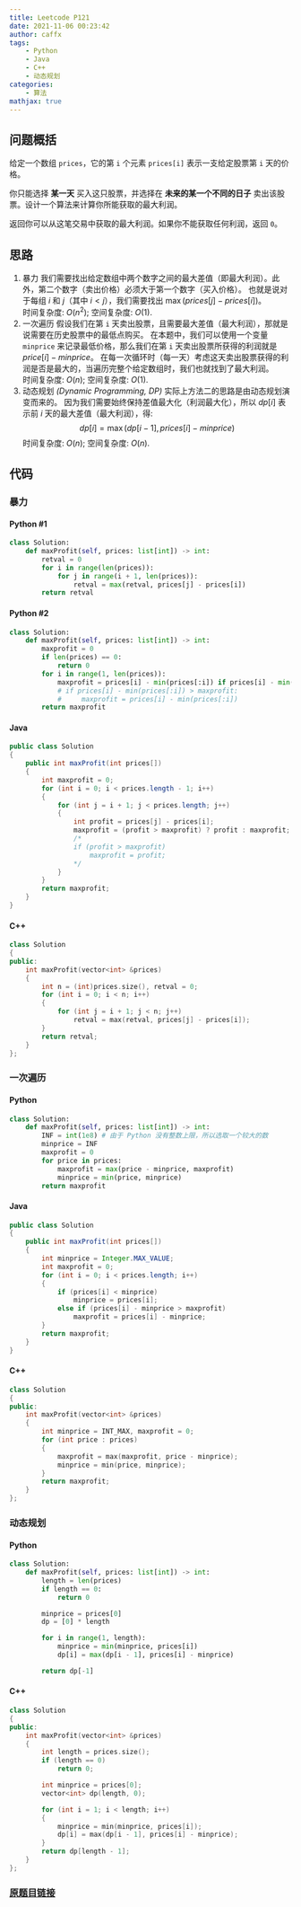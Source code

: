 ```yaml
---
title: Leetcode P121
date: 2021-11-06 00:23:42
author: caffx
tags:
    - Python
    - Java
    - C++
    - 动态规划
categories:
    - 算法
mathjax: true
---
```

## 问题概括
给定一个数组 ```prices```，它的第 ```i``` 个元素 ```prices[i]``` 表示一支给定股票第 ```i``` 天的价格。

你只能选择 **某一天** 买入这只股票，并选择在 **未来的某一个不同的日子** 卖出该股票。设计一个算法来计算你所能获取的最大利润。

返回你可以从这笔交易中获取的最大利润。如果你不能获取任何利润，返回 ```0```。
## 思路
1. 暴力
    我们需要找出给定数组中两个数字之间的最大差值（即最大利润）。此外，第二个数字（卖出价格）必须大于第一个数字（买入价格）。
    也就是说对于每组 $i$ 和 $j$（其中 $i < j$），我们需要找出 $\max(prices[j] - prices[i])$。<br />
    时间复杂度: $O(n^2)$;
    空间复杂度: $O(1)$.
2. 一次遍历
    假设我们在第 ```i``` 天卖出股票，且需要最大差值（最大利润），那就是说需要在历史股票中的最低点购买。
    在本题中，我们可以使用一个变量 ```minprice``` 来记录最低价格，那么我们在第 ```i``` 天卖出股票所获得的利润就是 $price[i] - minprice$。
    在每一次循环时（每一天）考虑这天卖出股票获得的利润是否是最大的，当遍历完整个给定数组时，我们也就找到了最大利润。<br />
    时间复杂度: $O(n)$;
    空间复杂度: $O(1)$.
3. 动态规划 *(Dynamic Programming, DP)*
    实际上方法二的思路是由动态规划演变而来的。
    因为我们需要始终保持差值最大化（利润最大化），所以 $dp[i]$ 表示前 $i$ 天的最大差值（最大利润），得:$$dp[i] = \max(dp[i-1], prices[i] - minprice)$$
    时间复杂度: $O(n)$;
    空间复杂度: $O(n)$.

<!-- more -->

## 代码
### 暴力
#### Python \#1
```python
class Solution:
    def maxProfit(self, prices: list[int]) -> int:
        retval = 0
        for i in range(len(prices)):
            for j in range(i + 1, len(prices)):
                retval = max(retval, prices[j] - prices[i])
        return retval
```
#### Python \#2
```python
class Solution:
    def maxProfit(self, prices: list[int]) -> int:
        maxprofit = 0
        if len(prices) == 0:
            return 0
        for i in range(1, len(prices)):
            maxprofit = prices[i] - min(prices[:i]) if prices[i] - min(prices[:i]) > maxprofit else maxprofit
            # if prices[i] - min(prices[:i]) > maxprofit:
            #     maxprofit = prices[i] - min(prices[:i])
        return maxprofit
```
#### Java
```java
public class Solution
{
    public int maxProfit(int prices[])
    {
        int maxprofit = 0;
        for (int i = 0; i < prices.length - 1; i++)
        {
            for (int j = i + 1; j < prices.length; j++)
            {
                int profit = prices[j] - prices[i];
                maxprofit = (profit > maxprofit) ? profit : maxprofit;
                /*
                if (profit > maxprofit)
                    maxprofit = profit;
                */
            }
        }
        return maxprofit;
    }
}
```
#### C++
```cpp
class Solution
{
public:
    int maxProfit(vector<int> &prices)
    {
        int n = (int)prices.size(), retval = 0;
        for (int i = 0; i < n; i++)
        {
            for (int j = i + 1; j < n; j++)
                retval = max(retval, prices[j] - prices[i]);
        }
        return retval;
    }
};
```
### 一次遍历
#### Python
```python
class Solution:
    def maxProfit(self, prices: list[int]) -> int:
        INF = int(1e8) # 由于 Python 没有整数上限，所以选取一个较大的数
        minprice = INF
        maxprofit = 0
        for price in prices:
            maxprofit = max(price - minprice, maxprofit)
            minprice = min(price, minprice)
        return maxprofit
```
#### Java
```java
public class Solution
{
    public int maxProfit(int prices[])
    {
        int minprice = Integer.MAX_VALUE;
        int maxprofit = 0;
        for (int i = 0; i < prices.length; i++)
        {
            if (prices[i] < minprice)
                minprice = prices[i];
            else if (prices[i] - minprice > maxprofit)
                maxprofit = prices[i] - minprice;
        }
        return maxprofit;
    }
}
```
#### C++
```cpp
class Solution
{
public:
    int maxProfit(vector<int> &prices)
    {
        int minprice = INT_MAX, maxprofit = 0;
        for (int price : prices)
        {
            maxprofit = max(maxprofit, price - minprice);
            minprice = min(price, minprice);
        }
        return maxprofit;
    }
};
```
### 动态规划
#### Python
```python
class Solution:
    def maxProfit(self, prices: list[int]) -> int:
        length = len(prices)
        if length == 0:
            return 0

        minprice = prices[0]
        dp = [0] * length

        for i in range(1, length):
            minprice = min(minprice, prices[i])
            dp[i] = max(dp[i - 1], prices[i] - minprice)

        return dp[-1]
```
#### C++
```cpp
class Solution
{
public:
    int maxProfit(vector<int> &prices)
    {
        int length = prices.size();
        if (length == 0)
            return 0;

        int minprice = prices[0];
        vector<int> dp(length, 0);

        for (int i = 1; i < length; i++)
        {
            minprice = min(minprice, prices[i]);
            dp[i] = max(dp[i - 1], prices[i] - minprice);
        }
        return dp[length - 1];
    }
};
```

### [原题目链接](https://leetcode-cn.com/problems/best-time-to-buy-and-sell-stock/)
